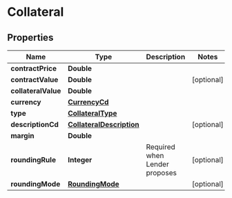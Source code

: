 # Collateral

## Properties
Name | Type | Description | Notes
------------ | ------------- | ------------- | -------------
**contractPrice** | **Double** |  | 
**contractValue** | **Double** |  |  [optional]
**collateralValue** | **Double** |  | 
**currency** | [**CurrencyCd**](CurrencyCd.md) |  | 
**type** | [**CollateralType**](CollateralType.md) |  | 
**descriptionCd** | [**CollateralDescription**](CollateralDescription.md) |  |  [optional]
**margin** | **Double** |  | 
**roundingRule** | **Integer** | Required when Lender proposes |  [optional]
**roundingMode** | [**RoundingMode**](RoundingMode.md) |  |  [optional]
